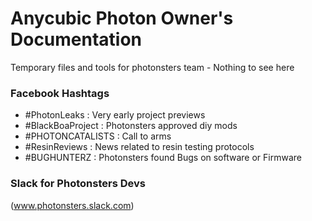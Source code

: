 # Anycubic Photon Owner's Documentation

Temporary files and tools for photonsters team - Nothing to see here

### Facebook Hashtags

- #PhotonLeaks : Very early project previews
- #BlackBoaProject : Photonsters approved diy mods 
- #PHOTONCATALISTS : Call to arms
- #ResinReviews : News related to resin testing protocols
- #BUGHUNTERZ : Photonsters found Bugs on software or Firmware

### Slack for Photonsters Devs

(www.photonsters.slack.com)
